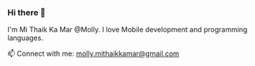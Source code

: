 ### Hi there 👋

I'm Mi Thaik Ka Mar @Molly. I love Mobile development and programming languages.

📫 Connect with me: molly.mithaikkamar@gmail.com




